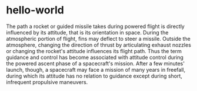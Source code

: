 # hello-world

The path a rocket or guided missile takes during powered flight is directly influenced by its attitude, that is its orientation in space. During the atmospheric portion of flight, fins may deflect to steer a missile. Outside the atmosphere, changing the direction of thrust by articulating exhaust nozzles or changing the rocket's attitude influences its flight path. Thus the term guidance and control has become associated with attitude control during the powered ascent phase of a spacecraft's mission. After a few minutes' launch, though, a spacecraft may face a mission of many years in freefall, during which its attitude has no relation to guidance except during short, infrequent propulsive maneuvers.
